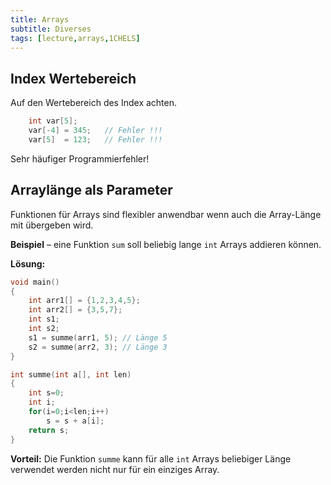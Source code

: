 ```yaml
---
title: Arrays
subtitle: Diverses
tags: [lecture,arrays,1CHELS]
---
```




## Index Wertebereich

Auf den Wertebereich des Index achten.

```c
	int var[5];
	var[-4] = 345;   // Fehler !!!
	var[5]  = 123;   // Fehler !!!
```
Sehr häufiger Programmierfehler!



## Arraylänge als Parameter


Funktionen für Arrays sind flexibler anwendbar wenn auch die Array-Länge mit übergeben wird.

**Beispiel** – eine Funktion `sum` soll beliebig lange `int` Arrays addieren können.

**Lösung:**

```c
void main()
{
	int arr1[] = {1,2,3,4,5};
	int arr2[] = {3,5,7};
	int s1;
	int s2;
	s1 = summe(arr1, 5); // Länge 5
	s2 = summe(arr2, 3); // Länge 3
}

int summe(int a[], int len)
{
	int s=0;
	int i;
	for(i=0;i<len;i++)
		s = s + a[i];
	return s;
}
```
**Vorteil:** Die Funktion `summe` kann für alle `int` Arrays beliebiger Länge verwendet werden nicht nur für ein einziges Array.

